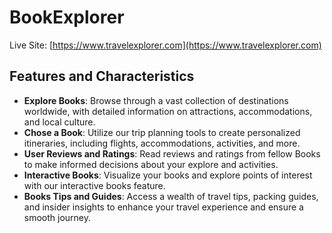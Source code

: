 # BookExplorer

Live Site: [https://www.travelexplorer.com](https://www.travelexplorer.com)

## Features and Characteristics

- **Explore Books**: Browse through a vast collection of destinations worldwide, with detailed information on attractions, accommodations, and local culture.
- **Chose a Book**: Utilize our trip planning tools to create personalized itineraries, including flights, accommodations, activities, and more.
- **User Reviews and Ratings**: Read reviews and ratings from fellow Books to make informed decisions about your explore and activities.
- **Interactive Books**: Visualize your books and explore points of interest with our interactive books feature.
- **Books Tips and Guides**: Access a wealth of travel tips, packing guides, and insider insights to enhance your travel experience and ensure a smooth journey.
